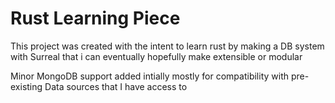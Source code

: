 # Rust Learning Piece

This project was created with the intent to learn rust by making a DB system with Surreal that i can eventually hopefully make extensible or modular

Minor MongoDB support added intially mostly for compatibility with pre-existing Data sources that I have access to